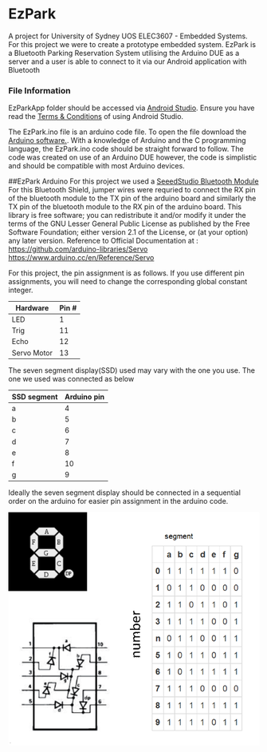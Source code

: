 # EzPark 
A project for University of Sydney UOS ELEC3607 - Embedded Systems.
For this project we were to create a prototype embedded system.
EzPark is a Bluetooth Parking Reservation System utilising the Arduino DUE as a server and a user is able to connect to it via our Android application with Bluetooth

### File Information
EzParkApp folder should be accessed via [Android Studio](https://developer.android.com/studio/index.html). Ensure you have read the [Terms & Conditions](https://developer.android.com/studio/terms.html) of using Android Studio.


The EzPark.ino file is an arduino code file. To open the file download the [Arduino software.](https://www.arduino.cc/en/Main/Software).
With a knowledge of Arduino and the C programming language, the EzPark.ino code should be straight forward to follow. The code was created on use of an Arduino DUE however, the code is simplistic and should be compatible with most Arduino devices.


##EzPark Arduino
For this project we used a [SeeedStudio Bluetooth Module](http://wiki.seeedstudio.com/wiki/Bluetooth_Shield)
For this Bluetooth Shield, jumper wires were requried to connect the RX pin of the bluetooth module to the TX pin of the arduino board and similarly the TX pin of the bluetooth module to the RX pin of the arduino board.
<Servo Library>
    This library is free software; you can redistribute it and/or modify it under the terms of the GNU Lesser General Public License as published by the Free Software Foundation;
    either version 2.1 of the License, or (at your option) any later version.
    Reference to  Official Documentation at :
        https://github.com/arduino-libraries/Servo
        https://www.arduino.cc/en/Reference/Servo

For this project, the pin assignment is as follows. If you use different pin assignments, you will need to change the corresponding global constant integer.

| Hardware | Pin # |
| --- | --- |
| LED | 1 |
| Trig | 11 |
| Echo | 12 |
| Servo Motor | 13 |

The seven segment display(SSD) used may vary with the one you use.
The one we used was connected as below

| SSD segment| Arduino pin |
| --- | --- | 
|  a | 4 |
| b | 5 |
| c | 6 | 
| d | 7 |
| e | 8 | 
| f | 10 |
| g | 9 |

Ideally the seven segment display should be connected in a sequential order on the arduino for easier pin assignment in the arduino code. 

![](ssd.png)


